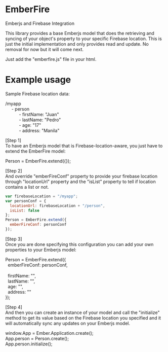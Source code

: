EmberFire
=========

Emberjs and Firebase Integration

This library provides a base Emberjs model that does the retrieving and syncing of your object's property to your specific Firebase location.
This is just the initial implementation and only provides read and update. No removal for now but it will come next. 

Just add the "emberfire.js" file in your html.

Example usage
==============

Sample Firebase location data:

/myapp <br />
&nbsp;&nbsp;&nbsp;&nbsp; - person <br />
&nbsp;&nbsp;&nbsp;&nbsp;&nbsp;&nbsp;&nbsp;&nbsp;&nbsp;&nbsp; - firstName: "Juan" <br />
&nbsp;&nbsp;&nbsp;&nbsp;&nbsp;&nbsp;&nbsp;&nbsp;&nbsp;&nbsp; - lastName: "Pedro" <br />
&nbsp;&nbsp;&nbsp;&nbsp;&nbsp;&nbsp;&nbsp;&nbsp;&nbsp;&nbsp; - age: "17" <br />
&nbsp;&nbsp;&nbsp;&nbsp;&nbsp;&nbsp;&nbsp;&nbsp;&nbsp;&nbsp; - address: "Manila" <br />

[Step 1] <br />
To have an Emberjs model that is Firebase-location-aware, you just have to extend the EmberFire model:

Person = EmberFire.extend({});

[Step 2] <br />
And override "emberFireConf" property to provide your firebase location through "locationUrl" property and the "isList" property to tell if location contains a list or not.

```javascript
var firebaseLocation = "/myapp";
var personConf = {
  locationUrl: firebaseLocation + "/person",
  isList: false
};
Person = EmberFire.extend({
  emberFireConf: personConf
});
```

[Step 3] <br />
Once you are done specifying this configuration you can add your own properties to your Emberjs model:

Person = EmberFire.extend({ <br />
&nbsp;&nbsp;emberFireConf: personConf, <br />
<br />
&nbsp;&nbsp;firstName: "", <br />
&nbsp;&nbsp;lastName: "", <br />
&nbsp;&nbsp;age: "", <br />
&nbsp;&nbsp;address: "" <br />
});

[Step 4] <br />
And then you can create an instance of your model and call the "initialize" method to get its value based on the Firebase location you specified and it will automatically sync any updates on your Emberjs model.

window.App = Ember.Application.create(); <br />
App.person = Person.create(); <br />
App.person.initialize();
